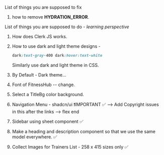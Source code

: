 List of things you are supposed to fix

1. how to remove **HYDRATION_ERROR**.

List of things you are supposed to do - *learning perspective*

1. How does Clerk JS works.
2. How to use dark and light theme designs - 
   ```css
   dark:text-gray-400 dark:hover:text-white
   ```
   Similarly use dark and light theme in CSS.

3. By Default - Dark theme...
4. Font of FitnessHub -- change.
5. Select a TitleBg color background.
6. Navigation Menu - shadcn/ui ❗IMPORTANT ✅ --> Add Copyright issues in this after the links --> flex end
7. Sidebar using sheet component ✅
8. Make a heading and description component so that we use the same model everywhere. ✅
9. Collect Images for Trainers List - 258 x 415 sizes only ✅